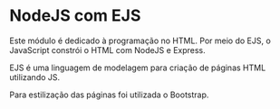 # NodeJS com EJS
Este módulo é dedicado à programação no HTML. Por meio do EJS, o JavaScript constrói o HTML com NodeJS e Express.

EJS é uma linguagem de modelagem para criação de páginas HTML utilizando JS.

Para estilização das páginas foi utilizada o Bootstrap.

